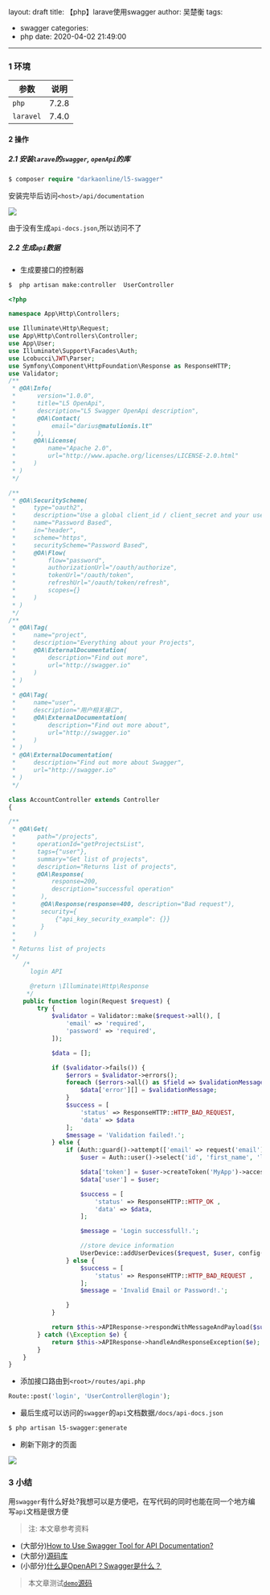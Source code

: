layout: draft
title: 【php】larave使用swagger
author: 吴楚衡
tags:
  - swagger
categories:
  - php
date: 2020-04-02 21:49:00
---
### 1 环境


| 参数       | 说明    |
| --------  | ----  | 
| `php`  | 7.2.8|
| `laravel` | 7.4.0 |

#### 2 操作

##### 2.1 安装`larave`的`swagger`, `openApi`的库
``` php
$ composer require "darkaonline/l5-swagger" 
```
安装完毕后访问`<host>/api/documentation`

![](http://qiniu.wuchuheng.com/%E5%BE%AE%E4%BF%A1%E6%88%AA%E5%9B%BE_20200403140929.png)

由于没有生成`api-docs.json`,所以访问不了

##### 2.2 生成`api`数据

* 生成要接口的控制器

``` bash
$  php artisan make:controller  UserController
```
<!--more-->

``` php 
<?php

namespace App\Http\Controllers;

use Illuminate\Http\Request;
use App\Http\Controllers\Controller;
use App\User;
use Illuminate\Support\Facades\Auth;
use Lcobucci\JWT\Parser;
use Symfony\Component\HttpFoundation\Response as ResponseHTTP;
use Validator;
/**
 * @OA\Info(
 *      version="1.0.0",
 *      title="L5 OpenApi",
 *      description="L5 Swagger OpenApi description",
 *      @OA\Contact(
 *          email="darius@matulionis.lt"
 *      ),
 *     @OA\License(
 *         name="Apache 2.0",
 *         url="http://www.apache.org/licenses/LICENSE-2.0.html"
 *     )
 * )
 */

/**
 * @OA\SecurityScheme(
 *     type="oauth2",
 *     description="Use a global client_id / client_secret and your username / password combo to obtain a token",
 *     name="Password Based",
 *     in="header",
 *     scheme="https",
 *     securityScheme="Password Based",
 *     @OA\Flow(
 *         flow="password",
 *         authorizationUrl="/oauth/authorize",
 *         tokenUrl="/oauth/token",
 *         refreshUrl="/oauth/token/refresh",
 *         scopes={}
 *     )
 * )
 */
/**
 * @OA\Tag(
 *     name="project",
 *     description="Everything about your Projects",
 *     @OA\ExternalDocumentation(
 *         description="Find out more",
 *         url="http://swagger.io"
 *     )
 * )
 *
 * @OA\Tag(
 *     name="user",
 *     description="用户相关接口",
 *     @OA\ExternalDocumentation(
 *         description="Find out more about",
 *         url="http://swagger.io"
 *     )
 * )
 * @OA\ExternalDocumentation(
 *     description="Find out more about Swagger",
 *     url="http://swagger.io"
 * )
 */

class AccountController extends Controller
{

/**
 * @OA\Get(
 *      path="/projects",
 *      operationId="getProjectsList",
 *      tags={"user"},
 *      summary="Get list of projects",
 *      description="Returns list of projects",
 *      @OA\Response(
 *          response=200,
 *          description="successful operation"
 *       ),
 *       @OA\Response(response=400, description="Bad request"),
 *       security={
 *           {"api_key_security_example": {}}
 *       }
 *     )
 *
 * Returns list of projects
 */
    /*
      login API

      @return \Illuminate\Http\Response
     */
    public function login(Request $request) {
        try {
            $validator = Validator::make($request->all(), [
                'email' => 'required',
                'password' => 'required',
            ]);

            $data = [];

            if ($validator->fails()) {
                $errors = $validator->errors();
                foreach ($errors->all() as $field => $validationMessage) {
                    $data['error'][] = $validationMessage;
                }
                $success = [
                    'status' => ResponseHTTP::HTTP_BAD_REQUEST,
                    'data' => $data
                ];
                $message = 'Validation failed!.';
            } else {
                if (Auth::guard()->attempt(['email' => request('email'), 'password' => request('password')])) {
                    $user = Auth::user()->select('id', 'first_name', 'last_name', 'email', 'avatar', 'referral_code')->where('id', Auth::id())->get()->first();

                    $data['token'] = $user->createToken('MyApp')->accessToken;
                    $data['user'] = $user;

                    $success = [
                        'status' => ResponseHTTP::HTTP_OK ,
                        'data' => $data,
                    ];

                    $message = 'Login successfull!.';

                    //store device information
                    UserDevice::addUserDevices($request, $user, config('constants.status.active'));
                } else {
                    $success = [
                        'status' => ResponseHTTP::HTTP_BAD_REQUEST ,
                    ];
                    $message = 'Invalid Email or Password!.';

                }
            }

            return $this->APIResponse->respondWithMessageAndPayload($success ,$message);
        } catch (\Exception $e) {
            return $this->APIResponse->handleAndResponseException($e);
        }
    }
}

```

* 添加接口路由到`<root>/routes/api.php`

``` php 
Route::post('login', 'UserController@login');
```

* 最后生成可以访问的`swagger`的`api`文档数据`/docs/api-docs.json`

``` bash
$ php artisan l5-swagger:generate
```
* 刷新下刚才的页面

![](http://qiniu.wuchuheng.com/%E5%BE%AE%E4%BF%A1%E6%88%AA%E5%9B%BE_20200403142946.png)


### 3 小结

用`swagger`有什么好处?我想可以是方便吧，在写代码的同时也能在同一个地方编写`api`文档是很方便

> 注: 本文章参考资料

* (大部分)[How to Use Swagger Tool for API Documentation?](http://promptsoftech.com/blog/how-to-use-swagger-tool-for-api-documentation/)
* (大部分)[源码库](https://github.com/DarkaOnLine/L5-Swagger)
* (小部分)[什么是OpenAPI？Swagger是什么？](https://www.breakyizhan.com/swagger/2806.html#133)

> 本文章测试[`demo`源码](https://github.com/wuchuheng/laraverl_demo/tree/swagger)